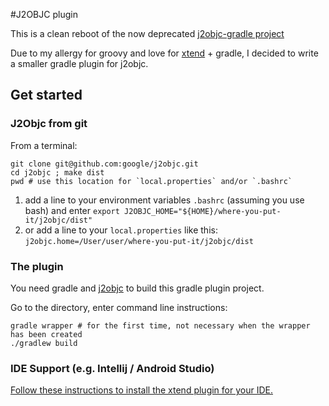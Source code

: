 #J2OBJC plugin

This is a clean reboot of the now deprecated [j2objc-gradle project](https://github.com/google/j2objc)

Due to my allergy for groovy and love for [xtend](https://eclipse.org/xtend/download.html) + gradle, I decided
to write a smaller gradle plugin for j2objc.

## Get started

### J2Objc from git

From a terminal:
```
git clone git@github.com:google/j2objc.git
cd j2objc ; make dist
pwd # use this location for `local.properties` and/or `.bashrc`
```

1. add a line to your environment variables `.bashrc` (assuming you use bash) and enter `export J2OBJC_HOME="${HOME}/where-you-put-it/j2objc/dist"`
2. or add a line to your `local.properties` like this: `j2objc.home=/User/user/where-you-put-it/j2objc/dist`


### The plugin
You need gradle and [j2objc](https://github.com/google/j2objc) to build this gradle plugin project.

Go to the directory, enter command line instructions:
```
gradle wrapper # for the first time, not necessary when the wrapper has been created
./gradlew build
```

### IDE Support (e.g. Intellij / Android Studio)
[Follow these instructions to install the xtend plugin for your IDE.](https://eclipse.org/xtend/download.html)


